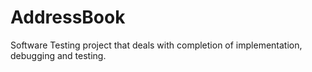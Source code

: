 # AddressBook
Software Testing project that deals with completion of implementation, debugging and testing.
